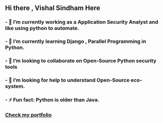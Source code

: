 ## Hi there , Vishal Sindham Here 
### - 🔭 I’m currently working as a Application Security Analyst and like using python to automate.
### - 🌱 I’m currently learning Django , Parallel Programming in Python.
### - 👯 I’m looking to collaborate on Open-Source Python security tools
### - 🤔 I’m looking for help to understand Open-Source eco-system.
### - ⚡ Fun fact: Python is older than Java.  

### [Check my portfolio](https://vishal-sindham.netlify.app/) 


<!--
**VishalSindham/VishalSindham** is a ✨ _special_ ✨ repository because its `README.md` (this file) appears on your GitHub profile.

Here are some ideas to get you started:

- 🔭 I’m currently working on  ...
- 🌱 I’m currently learning ...
- 👯 I’m looking to collaborate on Open-source python security tools.
- 🤔 I’m looking for help with ...
- 💬 Ask me about ...
- 📫 How to reach me: ...
- 😄 Pronouns: ...
- ⚡ Fun fact: ...
-->

